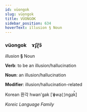 ```yaml
---
id: vüongok
slug: vüongok
title: VÜONGOK
sidebar_position: 634
hoverText: illusion § Noun
---
```


### vüongok&emsp;<span kind="abugida">ɤʄɽ̃ꜿ̑</span>

*illusion* **§** Noun

**Verb**: to be an illusion/hallucination

**Noun**: an illusion/hallucination

**Modifier**: illusion/hallucination-related

Korean 환각 hwan'gak [ˈɸwa̠(ː)nɡa̠k̚]

*Koreic Language Family*